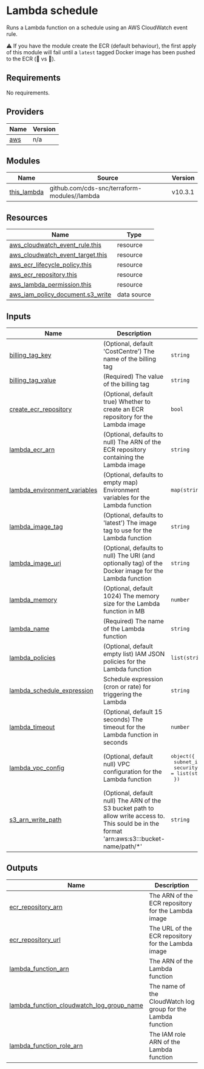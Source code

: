 # Lambda schedule

Runs a Lambda function on a schedule using an AWS CloudWatch event rule.

:warning: If you have the module create the ECR (default behaviour), the first apply of this module will fail until a `latest` tagged Docker image has been pushed to the ECR (:chicken: vs :egg:).

## Requirements

No requirements.

## Providers

| Name | Version |
|------|---------|
| <a name="provider_aws"></a> [aws](#provider\_aws) | n/a |

## Modules

| Name | Source | Version |
|------|--------|---------|
| <a name="module_this_lambda"></a> [this\_lambda](#module\_this\_lambda) | github.com/cds-snc/terraform-modules//lambda | v10.3.1 |

## Resources

| Name | Type |
|------|------|
| [aws_cloudwatch_event_rule.this](https://registry.terraform.io/providers/hashicorp/aws/latest/docs/resources/cloudwatch_event_rule) | resource |
| [aws_cloudwatch_event_target.this](https://registry.terraform.io/providers/hashicorp/aws/latest/docs/resources/cloudwatch_event_target) | resource |
| [aws_ecr_lifecycle_policy.this](https://registry.terraform.io/providers/hashicorp/aws/latest/docs/resources/ecr_lifecycle_policy) | resource |
| [aws_ecr_repository.this](https://registry.terraform.io/providers/hashicorp/aws/latest/docs/resources/ecr_repository) | resource |
| [aws_lambda_permission.this](https://registry.terraform.io/providers/hashicorp/aws/latest/docs/resources/lambda_permission) | resource |
| [aws_iam_policy_document.s3_write](https://registry.terraform.io/providers/hashicorp/aws/latest/docs/data-sources/iam_policy_document) | data source |

## Inputs

| Name | Description | Type | Default | Required |
|------|-------------|------|---------|:--------:|
| <a name="input_billing_tag_key"></a> [billing\_tag\_key](#input\_billing\_tag\_key) | (Optional, default 'CostCentre') The name of the billing tag | `string` | `"CostCentre"` | no |
| <a name="input_billing_tag_value"></a> [billing\_tag\_value](#input\_billing\_tag\_value) | (Required) The value of the billing tag | `string` | n/a | yes |
| <a name="input_create_ecr_repository"></a> [create\_ecr\_repository](#input\_create\_ecr\_repository) | (Optional, default true) Whether to create an ECR repository for the Lambda image | `bool` | `true` | no |
| <a name="input_lambda_ecr_arn"></a> [lambda\_ecr\_arn](#input\_lambda\_ecr\_arn) | (Optional, defaults to null) The ARN of the ECR repository containing the Lambda image | `string` | `null` | no |
| <a name="input_lambda_environment_variables"></a> [lambda\_environment\_variables](#input\_lambda\_environment\_variables) | (Optional, defaults to empty map) Environment variables for the Lambda function | `map(string)` | `{}` | no |
| <a name="input_lambda_image_tag"></a> [lambda\_image\_tag](#input\_lambda\_image\_tag) | (Optional, defaults to 'latest') The image tag to use for the Lambda function | `string` | `"latest"` | no |
| <a name="input_lambda_image_uri"></a> [lambda\_image\_uri](#input\_lambda\_image\_uri) | (Optional, defaults to null) The URI (and optionally tag) of the Docker image for the Lambda function | `string` | `null` | no |
| <a name="input_lambda_memory"></a> [lambda\_memory](#input\_lambda\_memory) | (Optional, default 1024) The memory size for the Lambda function in MB | `number` | `1024` | no |
| <a name="input_lambda_name"></a> [lambda\_name](#input\_lambda\_name) | (Required) The name of the Lambda function | `string` | n/a | yes |
| <a name="input_lambda_policies"></a> [lambda\_policies](#input\_lambda\_policies) | (Optional, default empty list) IAM JSON policies for the Lambda function | `list(string)` | `[]` | no |
| <a name="input_lambda_schedule_expression"></a> [lambda\_schedule\_expression](#input\_lambda\_schedule\_expression) | Schedule expression (cron or rate) for triggering the Lambda | `string` | n/a | yes |
| <a name="input_lambda_timeout"></a> [lambda\_timeout](#input\_lambda\_timeout) | (Optional, default 15 seconds) The timeout for the Lambda function in seconds | `number` | `15` | no |
| <a name="input_lambda_vpc_config"></a> [lambda\_vpc\_config](#input\_lambda\_vpc\_config) | (Optional, default null) VPC configuration for the Lambda function | <pre>object({<br/>    subnet_ids         = list(string)<br/>    security_group_ids = list(string)<br/>  })</pre> | <pre>{<br/>  "security_group_ids": [],<br/>  "subnet_ids": []<br/>}</pre> | no |
| <a name="input_s3_arn_write_path"></a> [s3\_arn\_write\_path](#input\_s3\_arn\_write\_path) | (Optional, default null) The ARN of the S3 bucket path to allow write access to.  This sould be in the format 'arn:aws:s3:::bucket-name/path/*' | `string` | `null` | no |

## Outputs

| Name | Description |
|------|-------------|
| <a name="output_ecr_repository_arn"></a> [ecr\_repository\_arn](#output\_ecr\_repository\_arn) | The ARN of the ECR repository for the Lambda image |
| <a name="output_ecr_repository_url"></a> [ecr\_repository\_url](#output\_ecr\_repository\_url) | The URL of the ECR repository for the Lambda image |
| <a name="output_lambda_function_arn"></a> [lambda\_function\_arn](#output\_lambda\_function\_arn) | The ARN of the Lambda function |
| <a name="output_lambda_function_cloudwatch_log_group_name"></a> [lambda\_function\_cloudwatch\_log\_group\_name](#output\_lambda\_function\_cloudwatch\_log\_group\_name) | The name of the CloudWatch log group for the Lambda function |
| <a name="output_lambda_function_role_arn"></a> [lambda\_function\_role\_arn](#output\_lambda\_function\_role\_arn) | The IAM role ARN of the Lambda function |
